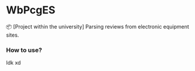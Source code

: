 # WbPcgES
📦 [Project within the university] Parsing reviews from electronic equipment sites.


### How to use?

Idk xd